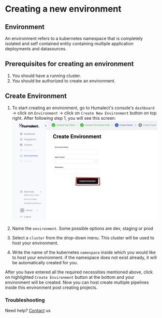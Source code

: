 # Creating a new environment
## Environment
An environment refers to a kubernetes namespace that is completely isolated and self contained entity containing multiple application deployments and datasources.

 ## Prerequisites for creating an environment
 1. You should have a running cluster.
 2. You should be authorized to create an environment.

## Create Environment
1. To start creating an environment, go to Humalect's console's `dashboard` -> click on `Environment` -> click on `Create New Environment` button on top right.
After following step 1, you will see this screen:
![create-env](./../../static/img/create-env.png)

2. Name the `environment`. Some possible options are dev, staging or prod
3. Select a `cluster` from the drop-down menu. This cluster will be used to host your environment. 
4. Write the name of the kubernetes `namespace` inside which you would like to host your environment. if the namespace does not exist already, it will be automatically created for you.

After you have entered all the required necessities mentioned above, click on highlighted `Create Environment` button at the bottom and your environment will be created. Now you can host create multiple pipelines inside this environment post creating projects.

### Troubleshooting
Need help? [Contact](./../Contact-us/reach-out-to-us) us
